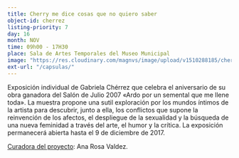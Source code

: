 ```yaml
---
title: Cherry me dice cosas que no quiero saber
object-id: cherrez
listing-priority: 7
day: 16
month: NOV
time: 09h00 - 17H30
place: Sala de Artes Temporales del Museo Municipal
image: "https://res.cloudinary.com/magnvs/image/upload/v1510288185/cherry_hxmsg6.jpg"
ext-url: "/capsulas/"
---
```


Exposición individual de Gabriela Chérrez que celebra el aniversario de su obra ganadora del Salón de Julio 2007 &laquo;Ardo por un semental que me llene toda&raquo;. La muestra propone una sutil exploración por los mundos íntimos de la artista para descubrir, junto a ella, los conflictos que supone la reinvención de los afectos, el despliegue de la sexualidad y la búsqueda de una nueva feminidad a través del arte, el humor y la crítica. La exposición permanecerá abierta hasta el 9 de diciembre de 2017.

<u>Curadora del proyecto</u>: Ana Rosa Valdez.
